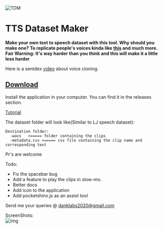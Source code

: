 <img src="https://i.imgur.com/7RjnQJUm.png" title="TTS Dataset Maker" alt="TDM">

# TTS Dataset Maker
**Make your own text to speech dataset with this tool.
Why should you make one? To replicate people's voices kinda like [this](https://www.youtube.com/watch?v=DWK_iYBl8cA&t=19s) and much more.**
<br/>
**Fair Warning: It's way harder than you think and this will make it a little less harder**

Here is a sentdex [video](https://youtu.be/6bFN2YkN6bo) about voice cloning.


## [Download](https://github.com/danklabs/tts_dataset_maker/releases)

Install the application in your computer. You can find it in the releases section.

[Tutorial](https://danklabs.tech/blog/a-gui-to-make-text-to-speech-datasetstdm/)

The dataset folder will look like(Similar to LJ speech dataset):<br />
```
Destination folder:
  -wavs   <===== folder containing the clips
  -metadata.csv <===== csv file containing the clip name and corresponding text
  ```


Pr's are welcome

Todo:
* Fix the spacebar bug
* Add a feature to play the clips in slow-mo.
* Better docs
* Add icon to the application
* Add pocketshinx.js as an assist tool 

Send me your queries @ danklabs2020@gmail.com

ScreenShots:<br />
![img](https://i.ibb.co/yFWsSMr/Screenshot-from-2020-03-09-11-09-32.png)

